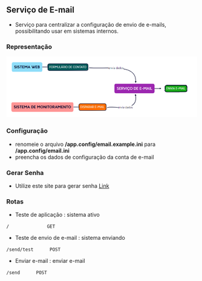 ## Serviço de E-mail

- Serviço para centralizar a configuração de envio de e-mails, possibilitando usar em sistemas internos.

### Representação

![Esquema de projeto](./img/esquema.PNG)

### Configuração

- renomeie o arquivo **/app.config/email.example.ini** para **/app.config/email.ini**
- preencha os dados de configuração da conta de e-mail


### Gerar Senha

- Utilize este site para gerar senha [Link](https://www.base64encode.org/)


### Rotas

- Teste de aplicação : sistema ativo

~~~
/              GET
~~~

- Teste de envio de e-mail : sistema  enviando
~~~
/send/test      POST
~~~

- Enviar e-mail : enviar e-mail
~~~
/send      POST    
~~~





